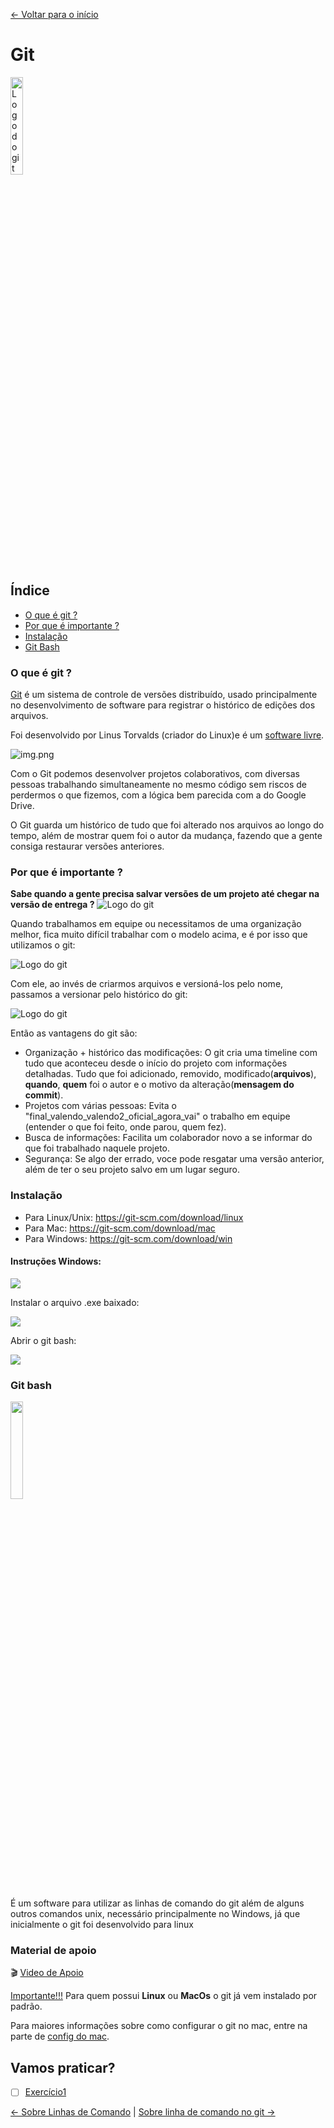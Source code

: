 [<- Voltar para o início](../README.md)

# Git

<img src="../imgs/git/gitlogo.png" alt="Logo do git" width="20%" height="20%" />

## Índice
- [O que é git ?](#o-que-é-git-)
- [Por que é importante ?](#por-que-é-importante-)
- [Instalação](#instalação)
- [Git Bash](#git-bash)


### O que é git ?

[Git](https://git-scm.com/) é um sistema de controle de versões distribuído, usado principalmente no desenvolvimento de software para registrar o histórico de edições dos arquivos.

Foi desenvolvido por Linus Torvalds (criador do Linux)e é um [software livre](https://pt.wikipedia.org/wiki/Software_livre).


![img.png](/imgs/repo-example.png)

Com o Git podemos desenvolver projetos colaborativos, com diversas pessoas trabalhando simultaneamente no mesmo código sem riscos de perdermos o que fizemos, com a lógica bem parecida com a do Google Drive.

O Git guarda um histórico de tudo que foi alterado nos arquivos ao longo do tempo, além de mostrar quem foi o autor da mudança, fazendo que a gente consiga restaurar versões anteriores.

### Por que é importante ?

**Sabe quando a gente precisa salvar versões de um projeto até chegar na versão de entrega ?**
<img src="../imgs/git/versionamento-oldschool.png" alt="Logo do git"/>

Quando trabalhamos em equipe ou necessitamos de uma organização melhor, fica muito difícil trabalhar com o modelo acima, e é por isso que utilizamos o git:

<img src="../imgs/git/git-equipe.png" alt="Logo do git" />

Com ele, ao invés de criarmos arquivos e versioná-los pelo nome, passamos a versionar pelo histórico do git:

<img src="../imgs/git/versionamento-git.png" alt="Logo do git" />

Então as vantagens do git são:
- Organização + histórico das modificações: O git cria uma timeline com tudo que aconteceu desde o início do projeto com informações detalhadas. Tudo que foi adicionado, removido, modificado(**arquivos**), **quando**, **quem** foi o autor e o motivo da alteração(**mensagem do commit**).
- Projetos com várias pessoas: Evita o "final_valendo_valendo2_oficial_agora_vai" o trabalho em equipe (entender o que foi feito, onde parou, quem fez).
- Busca de informações: Facilita um colaborador novo a se informar do que foi trabalhado naquele projeto.
- Segurança: Se algo der errado, voce pode resgatar uma versão anterior, além de ter o seu projeto salvo em um lugar seguro.

### Instalação

- Para Linux/Unix: https://git-scm.com/download/linux
- Para Mac: https://git-scm.com/download/mac
- Para Windows: https://git-scm.com/download/win

#### Instruções Windows:

<img src="../imgs/git/git-page.png"  />

Instalar o arquivo .exe baixado:

<img src="../imgs/git/git-exe.png"  />

Abrir o git bash:

<img src="../imgs/git/bash-here.png"  />

### Git bash

<img src="../imgs/git/gitbash.png"  width="20%" height="20%" />

É um software para utilizar as linhas de comando do git além de alguns outros comandos unix, necessário principalmente no Windows, já que inicialmente o git foi desenvolvido para linux

### Material de apoio 

🎬 [Video de Apoio](https://www.youtube.com/watch?v=vkpxf57cngo)

<u>Importante!!!</u> Para quem possui **Linux** ou **MacOs** o git já vem instalado por padrão.

Para maiores informações sobre como configurar o git no mac, entre na parte de [config do mac](./configuracoes-mac.md).

## Vamos praticar?
- [ ] [Exercício1](../exercicios/01-exercicio-bash/exercicio1.md)

[<- Sobre Linhas de Comando](./01-sobre-linha-de-comando.md) | [Sobre linha de comando no git ->](./03-sobre-linhas-de-comando-git.md)
